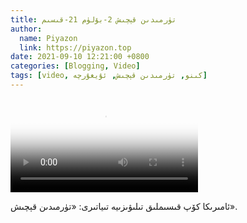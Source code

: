 ```yaml
---
title: تۈرمىدىن قېچىش 2-بۆلۈم 21-قىسىم
author:
  name: Piyazon
  link: https://piyazon.top
date: 2021-09-10 12:21:00 +0800
categories: [Blogging, Video]
tags: [video, كىنو, تۈرمىدىن قېچىش, ئۇيغۇرچە]
---
```


<style>
@import url(/assets/css/uyghur.css);
</style>

<video id="player" class="weixin_video" playsinline controls poster="https://gitlab.com/Alimjoo/cdn_img/-/raw/main/movie/pb/pb2.webp"
  wxv="wxv_2105312293914804225" src="">

  <track kind="captions" label="English&Chinese" src="https://piyazon.top/storage/assets/subtitles/pb/s02e21.vtt" srclang="en&zh-CN"   />
</video>

ئامىرىكا كۆپ قىسىملىق تىلىۋىزىيە تىياتىرى: «تۈرمىدىن قېچىش».
